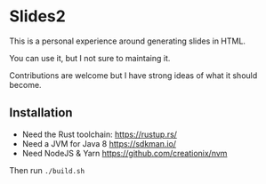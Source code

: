 Slides2
===

This is a personal experience around generating slides in HTML.

You can use it, but I not sure to maintaing it.

Contributions are welcome but I have strong ideas of what it should become.

Installation
--

* Need the Rust toolchain: <https://rustup.rs/>
* Need a JVM for Java 8 <https://sdkman.io/>
* Need NodeJS & Yarn <https://github.com/creationix/nvm>

Then run `./build.sh`
